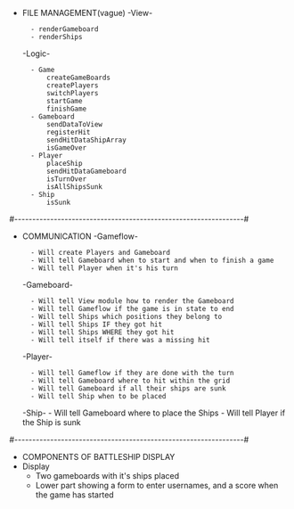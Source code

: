 - FILE MANAGEMENT(vague)
    -View-

        - renderGameboard
        - renderShips

    -Logic-

        - Game
            createGameBoards
            createPlayers
            switchPlayers
            startGame
            finishGame
        - Gameboard
            sendDataToView
            registerHit
            sendHitDataShipArray
            isGameOver
        - Player
            placeShip
            sendHitDataGameboard
            isTurnOver
            isAllShipsSunk
        - Ship
            isSunk
    
#----------------------------------------------------------------#

- COMMUNICATION
    -Gameflow-

        - Will create Players and Gameboard
        - Will tell Gameboard when to start and when to finish a game
        - Will tell Player when it's his turn

    -Gameboard-

        - Will tell View module how to render the Gameboard
        - Will tell Gameflow if the game is in state to end 
        - Will tell Ships which positions they belong to
        - Will tell Ships IF they got hit
        - Will tell Ships WHERE they got hit
        - Will tell itself if there was a missing hit
        
    -Player-

        - Will tell Gameflow if they are done with the turn
        - Will tell Gameboard where to hit within the grid
        - Will tell Gameboard if all their ships are sunk 
        - Will tell Ship when to be placed
    -Ship-
        - Will tell Gameboard where to place the Ships
        - Will tell Player if the Ship is sunk

#----------------------------------------------------------------#

- COMPONENTS OF BATTLESHIP DISPLAY
 - Display
    - Two gameboards with it's ships placed
    - Lower part showing a form to enter usernames, and a
      score when the game has started

